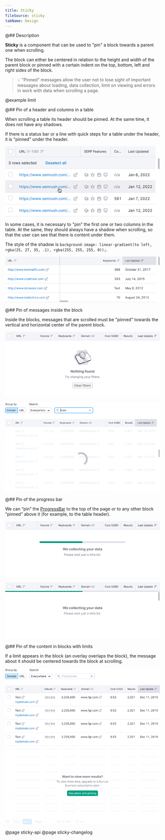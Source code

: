 ```yaml
---
title: Sticky
fileSource: sticky
tabName: Design
---
```


@## Description

**Sticky** is a component that can be used to "pin" a block towards a parent one when scrolling.

The block can either be centered in relation to the height and width of the parent block or pinned with a certain indent on the top, bottom, left and right sides of the block.

> 💡 "Pinned" messages allow the user not to lose sight of important messages about loading, data collection, limit on viewing and errors in work with data when scrolling a page.

@example limit

@## Pin of a header and columns in a table

When scrolling a table its header should be pinned. At the same time, it does not have any shadows.

If there is a status bar or a line with quick steps for a table under the header, it is "pinned" under the header.

![sticky header](static/sticky-row.png)

In some cases, it is necessary to "pin" the first one or two columns in the table. At the same, they should always have a shadow when scrolling, so that the user can see that there is content under them.

The style of the shadow is `background-image: linear-gradient(to left, rgba(25, 27, 35, .1), rgba(255, 255, 255, 0));`.

![sticky column](static/sticky-column.png)

@## Pin of messages inside the block

Inside the blocks, messages that are scrolled must be "pinned" towards the vertical and horizontal center of the parent block.

![sticky message](static/nothing-found-sticky.png)

![sticky spin block](static/sticky-loading-1.png)

@## Pin of the progress bar

We can “pin” the [ProgressBar](/components/progress-bar/) to the top of the page or to any other block “pinned” above it (for example, to the table header).

![sticky progress message](static/sticky-1.png)

![sticky progressbar](static/sticky-2.png)

@## Pin of the content in blocks with limits

If a limit appears in the block (an overlay overlaps the block), the message about it should be centered towards the block at scrolling.

![sticky limit message](static/table-limit-pro.png)

@page sticky-api
@page sticky-changelog
